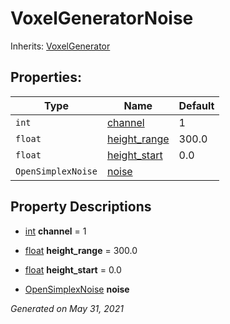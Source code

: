 # VoxelGeneratorNoise

Inherits: [VoxelGenerator](VoxelGenerator.md)




## Properties:


Type                | Name                             | Default
------------------- | -------------------------------- | --------
`int`               | [channel](#i_channel)            | 1
`float`             | [height_range](#i_height_range)  | 300.0
`float`             | [height_start](#i_height_start)  | 0.0
`OpenSimplexNoise`  | [noise](#i_noise)                |
<p></p>

## Property Descriptions

- [int](https://docs.godotengine.org/en/stable/classes/class_int.html)<span id="i_channel"></span> **channel** = 1


- [float](https://docs.godotengine.org/en/stable/classes/class_float.html)<span id="i_height_range"></span> **height_range** = 300.0


- [float](https://docs.godotengine.org/en/stable/classes/class_float.html)<span id="i_height_start"></span> **height_start** = 0.0


- [OpenSimplexNoise](https://docs.godotengine.org/en/stable/classes/class_opensimplexnoise.html)<span id="i_noise"></span> **noise**


_Generated on May 31, 2021_
